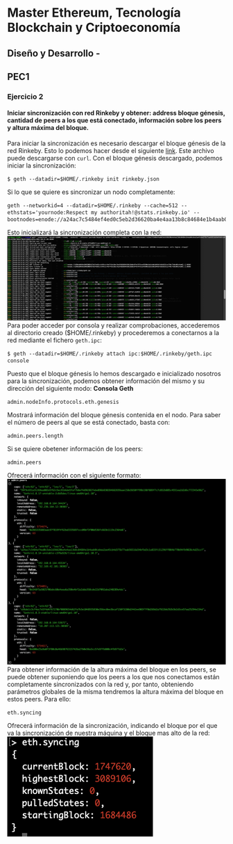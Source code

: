 # Master Ethereum, Tecnología Blockchain y Criptoeconomía
## Diseño y Desarrollo - 
## PEC1

### Ejercicio 2
#### Iniciar sincronización con red Rinkeby y obtener: address bloque génesis, cantidad de peers a los que está conectado, información sobre los peers y altura máxima del bloque.
Para iniciar la sincronización es necesario descargar el bloque génesis de la red Rinkeby. Esto lo podemos hacer desde el siguiente [link](https://www.rinkeby.io/rinkeby.json). Este archivo puede descargarse con `curl`. 
Con el bloque génesis descargado, podemos iniciar la sincronización:
```
$ geth --datadir=$HOME/.rinkeby init rinkeby.json
```
Si lo que se quiere es sincronizar un nodo completamente:
```
geth --networkid=4 --datadir=$HOME/.rinkeby --cache=512 --ethstats='yournode:Respect my authoritah!@stats.rinkeby.io' --bootnodes=enode://a24ac7c5484ef4ed0c5eb2d36620ba4e4aa13b8c84684e1b4aab0cebea2ae45cb4d375b77eab56516d34bfbd3c1a833fc51296ff084b770b94fb9028c4d25ccf@52.169.42.101:30303
```
Esto inicializará la sincronización completa con la red:
![Capture1](./images/rinkeby_init.png)
Para poder acceder por consola y realizar comprobaciones, accederemos al directorio creado ($HOME/.rinkeby) y procederemos a conectarnos a la red mediante el fichero `geth.ipc`:
```
$ geth --datadir=$HOME/.rinkeby attach ipc:$HOME/.rinkeby/geth.ipc console
```
Puesto que el bloque génesis lo hemos descargado e inicializado nosotros para la sincronización, podemos obtener información del mismo y su dirección del siguiente modo:
**Consola Geth**
```
admin.nodeInfo.protocols.eth.genesis
```
Mostrará información del bloque génesis contenida en el nodo.
Para saber el número de peers al que se está conectado, basta con:
```
admin.peers.length
```
Si se quiere obetener información de los peers:
```
admin.peers
```
Ofrecerá información con el siguiente formato:
![Capture2](./images/peers.png)
Para obtener información de la altura máxima del bloque en los peers, se puede obtener suponiendo que los peers a los que nos conectamos están completamente sincronizados con la red y, por tanto, obteniendo parámetros globales de la misma tendremos la altura máxima del bloque en estos peers. Para ello:
```
eth.syncing
```
Ofrecerá información de la sincronización, indicando el bloque por el que va la sincronización de nuestra máquina y el bloque mas alto de la red:
![Capture3](./images/sync.png)